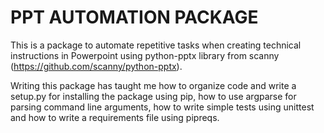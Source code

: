 # PPT AUTOMATION PACKAGE
This is a package to automate repetitive tasks when creating technical instructions in Powerpoint using python-pptx library from scanny (https://github.com/scanny/python-pptx).

Writing this package has taught me how to organize code and write a setup.py for installing the package using pip, how to use argparse for parsing command line arguments, how to write simple tests using unittest and how to write a requirements file using pipreqs.

